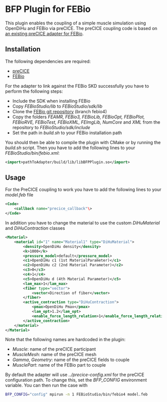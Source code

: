 # BFP Plugin for FEBio 

This plugin enables the coupling of a simple muscle simulation using OpenDiHu and FEBio via preCICE.
The preCICE coupling code is based on [an existing preCICE adapter for FEBio](https://github.com/precice/febio-adapter).

## Installation
The following dependencies are required:
- [preCICE](https://precice.org/installation-overview.html)
- [FEBio](https://febio.org/downloads/)

For the adapter to link against the FEBio SKD successfully you have to perform the following steps:
- Include the SDK when installing FEBio
- Copy *FEBioStudio/lib* to *FEBioStudio/sdk/lib*
- Clone the [FEBio git repository](https://github.com/febiosoftware/FEBio) (branch febio4)
- Copy the folders *FEAMR, FEBio3, FEBioLib, FEBioOpt, FEBioPlot, FEBioRVE, FEBioTest, FEBioXML, FEImgLib, NumCore* and *XML* from the repository to *FEBioStudio/sdk/include*
- Set the path in *build.sh* to your FEBio installation path

You should then be able to compile the plugin with CMake or by running the *build.sh* script.
Then you have to add the following lines to your *FEBioStudio/bin/febio.xml*:
```xml
<import>pathToAdapter/build/lib/libBFPPlugin.so</import>
```

## Usage
For the PreCICE coupling to work you have to add the following lines to your *model.feb* file 
```xml
<Code>
	<callback name="precice_callback"\>
</Code>
```
In addition you have to change the material to use the custom *DiHuMaterial* and *DiHuContraction* classes
```xml
<Material>
	<material id="1" name="Material1" type="DiHuMaterial">
		<density>OpenDiHu density</density>
		<k>1000</k>
		<pressure_model>default</pressure_model>
		<c1>OpenDiHu c1 (1st MaterialParameter)</c1>
		<c2>OpenDiHu c2 (2nd Material Parameter)</c2>
		<c3>0</c3>
		<c4>1</c4>
		<c5>OpenDiHu d (4th Material Parameter)</c5>
		<lam_max>1</lam_max>
		<fiber type="vector">
			<vector>Direction of fiber</vector>
		</fiber>
		<active_contraction type="DiHuContraction">
			<pmax>OpenDiHu Pmax</pmax>
			<lam_opt>1.2</lam_opt>
			<enable_force_length_relation>1</enable_force_length_relation>
		</active_contraction>
	</material>
</Material>
```
Note that the following names are hardcoded in the plugin:
- *Muscle*: name of the preCICE participant 
- *MuscleMesh*: name of the preCICE mesh
- *Gamma*, *Geometry*: name of the preCICE fields to couple
- *MusclePart*: name of the FEBio part to couple 

By default the adapter will use *../precice-config.xml* for the preCICE configuration path.
To change this, set the *BFP_CONFIG* environment variable.
You can then run the case with
```bash
BFP_CONFIG="config" mpirun -n 1 FEBioStudio/bin/febio4 model.feb
```

